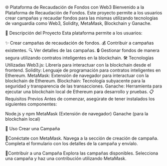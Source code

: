 

🌐 Plataforma de Recaudación de Fondos con Web3
Bienvenido a la Plataforma de Recaudación de Fondos. Este proyecto permite a los usuarios crear campañas y recaudar fondos para las mismas utilizando tecnologías de vanguardia como Web3, Solidity, MetaMask, Blockchain y Ganache.

📜 Descripción del Proyecto
Esta plataforma permite a los usuarios:

✨ Crear campañas de recaudación de fondos.
💰 Contribuir a campañas existentes.
🔍 Ver detalles de las campañas.
🔒 Gestionar fondos de manera segura utilizando contratos inteligentes en la blockchain.
🛠️ Tecnologías Utilizadas
Web3.js: Librería para interactuar con la blockchain desde el frontend.
Solidity: Lenguaje de programación para contratos inteligentes en Ethereum.
MetaMask: Extensión de navegador para interactuar con la blockchain de Ethereum.
Blockchain: Tecnología subyacente para la seguridad y transparencia de las transacciones.
Ganache: Herramienta para ejecutar una blockchain local de Ethereum para desarrollo y pruebas.
📋 Requisitos Previos
Antes de comenzar, asegúrate de tener instalados los siguientes componentes:

Node.js y npm
MetaMask (Extensión de navegador)
Ganache (para la blockchain local)



🚀 Uso
Crear una Campaña

🚀Conéctate con MetaMask.
Navega a la sección de creación de campaña.
Completa el formulario con los detalles de la campaña y envíalo.

🚀Contribuir a una Campaña
Explora las campañas disponibles. Selecciona una campaña y haz una contribución utilizando MetaMask.




